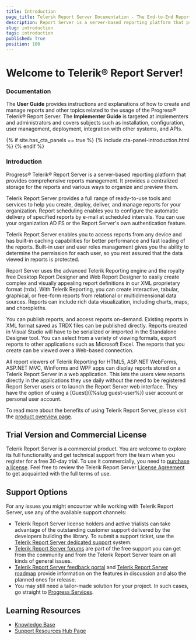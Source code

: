 ```yaml
---
title: Introduction
page_title: Telerik Report Server Documentation - The End-to-End Report Management Solution
description: Report Server is a server-based reporting platform that provides centralized storage for reports and various ways to organize and preview them. Check the Documentation for more!
slug: introduction
tags: introduction
published: True
position: 100
---
```


# Welcome to Telerik® Report Server!

### Documentation

The **User Guide** provides instructions and explanations of how to create and manage reports and other topics related to the usage of the Progress® Telerik® Report Server. The **Implementer Guide** is targeted at implementers and administrators and covers subjects such as installation, configuration, user management, deployment, integration with other systems, and APIs.

{% if site.has_cta_panels == true %}
{% include cta-panel-introduction.html %}
{% endif %}

### Introduction


Progress® Telerik® Report Server is a server-based reporting platform that provides comprehensive reports management. It provides a centralized storage for the reports and various ways to organize and preview them.

Telerik Report Server provides a full range of ready-to-use tools and services to help you create, deploy, deliver, and manage reports for your organization. Report scheduling enables you to configure the automatic delivery of specified reports by e-mail at scheduled intervals. You can use your organization AD FS or the Report Server's own authentication feature.

Telerik Report Server enables you to access reports from any device and has built-in caching capabilities for better performance and fast loading of the reports. Built-in user and user roles management gives you the ability to determine the permission for each user, so you rest assured that the data viewed in reports is protected.

Report Server uses the advanced Telerik Reporting engine and the royalty free Desktop Report Designer and Web Report Designer to easily create complex and visually appealing report definitions in our XML proprietary format (trdx). With Telerik Reporting, you can create interactive, tabular, graphical, or free-form reports from relational or multidimensional data sources. Reports can include rich data visualization, including charts, maps, and choropleths.

You can publish reports, and access reports on-demand. Existing reports in XML format saved as TRDX files can be published directly. Reports created in Visual Studio will have to be serialized or imported in the Standalone Designer tool. You can select from a variety of viewing formats, export reports to other applications such as Microsoft Excel. The reports that you create can be viewed over a Web-based connection.

All report viewers of Telerik Reporting for HTML5, ASP.NET WebForms, ASP.NET MVC, WinForms and WPF apps can display reports stored on a Telerik Report Server in a web application. This lets the users view reports directly in the applications they use daily without the need to be registered Report Server users or to launch the Report Server web interface. They have the option of using a [Guest]({%slug guest-user%}) user account or personal user account.

To read more about the benefits of using Telerik Report Server, please visit the [product overview page](https://www.telerik.com/report-server).

## Trial Version and Commercial License

Telerik Report Server is a commercial product. You are welcome to explore its full functionality and get technical support from the team when you register for a free 30-day trial. To use it commercially, you need to [purchase a license](https://www.telerik.com/purchase/report-server). Feel free to review the Telerik Report Server [License Agreement](https://www.telerik.com/purchase/license-agreement/report-server) to get acquainted with the full terms of use.

## Support Options

For any issues you might encounter while working with Telerik Report Server, use any of the available support channels:

* Telerik Report Server license holders and active trialists can take advantage of the outstanding customer support delivered by the developers building the library. To submit a support ticket, use the [Telerik Report Server dedicated support](https://www.telerik.com/account/support-center/contact-us/technical-support?pid=1586&supcId=18fdf0f0-9380-caec-93c9-a5ccdb906412&fbp=false) system.
* [Telerik Report Server forums](https://www.telerik.com/forums/report-server) are part of the free support you can get from the community and from the Telerik Report Server team on all kinds of general issues.
* [Telerik Report Server feedback portal](https://feedback.telerik.com/report-server) and [Telerik Report Server roadmap](https://www.telerik.com/support/whats-new/report-server/roadmap) provide information on the features in discussion and also the planned ones for release.
* You may still need a tailor-made solution for your project. In such cases, go straight to [Progress Services](https://www.progress.com/services).

## Learning Resources

* [Knowledge Base](/knowledge-base)
* [Support Resources Hub Page](https://www.telerik.com/support/report-server)
